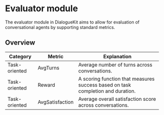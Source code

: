 # Evaluator module

The evaluator module in DialogueKit aims to allow for 
evaluation of conversational agents by supporting standard metrics.

## Overview
| Category      | Metric    | Explanation
|---------------|-----------|------------
| Task-oriented | AvgTurns  | Average number of turns across conversations.
| Task-oriented | Reward    | A scoring function that measures success based on task completion and duration.
| Task-oriented | AvgSatisfaction  | Average overall satisfaction score across conversations.
